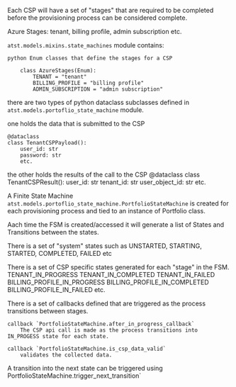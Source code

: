 
Each CSP will have a set of "stages" that are required to be completed before the provisioning process can be considered complete.

Azure Stages:
    tenant,
    billing profile,
    admin subscription
    etc.

`atst.models.mixins.state_machines` module contains:

    python Enum classes that define the stages for a CSP

        class AzureStages(Enum):
            TENANT = "tenant"
            BILLING_PROFILE = "billing profile"
            ADMIN_SUBSCRIPTION = "admin subscription"

there are two types of python dataclass subclasses defined in `atst.models.portoflio_state_machine` module.

one holds the data that is submitted to the CSP

    @dataclass
    class TenantCSPPayload():
        user_id: str
        password: str
        etc.

the other holds the results of the call to the CSP
    @dataclass
    class TenantCSPResult():
        user_id: str
        tenant_id: str
        user_object_id: str
        etc.

A Finite State Machine `atst.models.portoflio_state_machine.PortfolioStateMachine` is created for each provisioning process and tied to an instance of Portfolio class.

Aach time the FSM is created/accessed it will generate a list of States and Transitions between the states.

There is a set of "system" states such as UNSTARTED, STARTING, STARTED, COMPLETED, FAILED etc

There is a set of CSP specific states generated for each "stage" in the FSM.
    TENANT_IN_PROGRESS
    TENANT_IN_COMPLETED
    TENANT_IN_FAILED
    BILLING_PROFILE_IN_PROGRESS
    BILLING_PROFILE_IN_COMPLETED
    BILLING_PROFILE_IN_FAILED
    etc.

There is a set of callbacks defined that are triggered as the process transitions between stages.

    callback `PortfolioStateMachine.after_in_progress_callback`
        The CSP api call is made as the process transitions into IN_PROGESS state for each state.

    callback `PortfolioStateMachine.is_csp_data_valid`
        validates the collected data.

A transition into the next state can be triggered using PortfolioStateMachine.trigger_next_transition`










